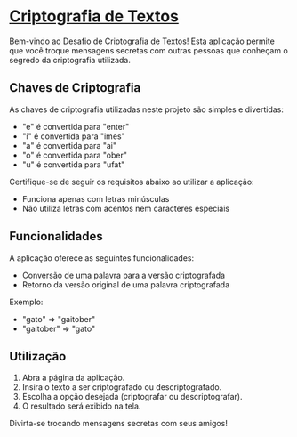 # [Criptografia de Textos](https://yagoramires.github.io/decoder-alura-challenge-1/)

Bem-vindo ao Desafio de Criptografia de Textos! Esta aplicação permite que você troque mensagens secretas com outras pessoas que conheçam o segredo da criptografia utilizada.

## Chaves de Criptografia

As chaves de criptografia utilizadas neste projeto são simples e divertidas:
- "e" é convertida para "enter"
- "i" é convertida para "imes"
- "a" é convertida para "ai"
- "o" é convertida para "ober"
- "u" é convertida para "ufat"

Certifique-se de seguir os requisitos abaixo ao utilizar a aplicação:
- Funciona apenas com letras minúsculas
- Não utiliza letras com acentos nem caracteres especiais

## Funcionalidades

A aplicação oferece as seguintes funcionalidades:
- Conversão de uma palavra para a versão criptografada
- Retorno da versão original de uma palavra criptografada

Exemplo:
- "gato" => "gaitober"
- "gaitober" => "gato"

## Utilização

1. Abra a página da aplicação.
2. Insira o texto a ser criptografado ou descriptografado.
3. Escolha a opção desejada (criptografar ou descriptografar).
4. O resultado será exibido na tela.

Divirta-se trocando mensagens secretas com seus amigos!
